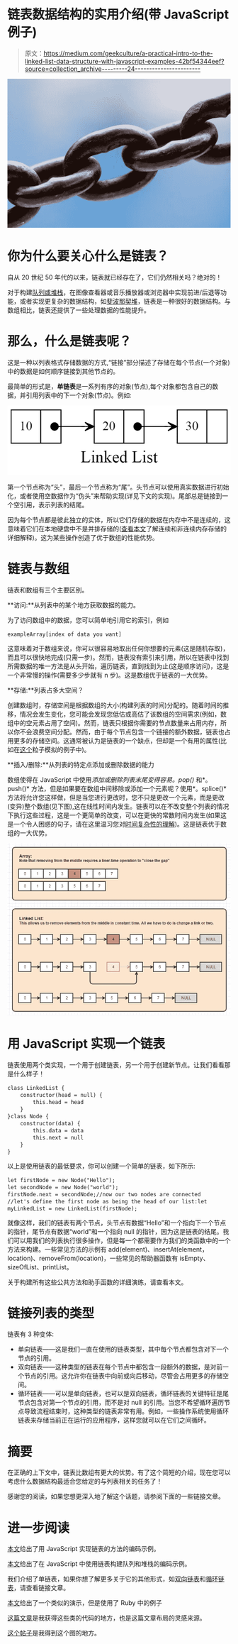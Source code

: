 # 链表数据结构的实用介绍(带 JavaScript 例子)

> 原文：<https://medium.com/geekculture/a-practical-intro-to-the-linked-list-data-structure-with-javascript-examples-42bf54344eef?source=collection_archive---------24----------------------->

![](img/6722a618229872283dd2949304eaf926.png)

# 你为什么要关心什么是链表？

自从 20 世纪 50 年代的以来，链表就已经存在了，它们仍然相关吗？绝对的！

对于构建[队列或堆栈](https://osgoodgunawan.medium.com/stack-and-queue-in-linkedlist-javascript-76ca86dd95fe)，在图像查看器或音乐播放器或浏览器中实现前进/后退等功能，或者实现更复杂的数据结构，如[斐波那契堆](https://en.wikipedia.org/wiki/Fibonacci_heap)，链表是一种很好的数据结构。与数组相比，链表还提供了一些处理数据的性能提升。

# 那么，什么是链表呢？

这是一种以列表格式存储数据的方式,“链接”部分描述了存储在每个节点(一个对象)中的数据是如何顺序链接到其他节点的。

最简单的形式是，**单链表**是一系列有序的对象(节点),每个对象都包含自己的数据，并引用列表中的下一个对象(节点)。例如:

![](img/66272cc9b33764b4bd4f05c5990a3c27.png)

第一个节点称为“头”，最后一个节点称为“尾”。头节点可以使用真实数据进行初始化，或者使用空数据作为“伪头”来帮助实现(详见下文的实现)。尾部总是链接到一个空引用，表示列表的结尾。

因为每个节点都是彼此独立的实体，所以它们存储的数据在内存中不是连续的，这意味着它们在本地硬盘中不是并排存储的([查看本文](https://www.geeksforgeeks.org/difference-between-contiguous-and-noncontiguous-memory-allocation/#:~:text=1.,process%20or%20file%20needing%20it.&text=We%20can%20implement%2Fachieve%20contiguous,partitions%20into%20fixed%20size%20partitions.)了解连续和非连续内存存储的详细解释)。这为某些操作创造了优于数组的性能优势。

# 链表与数组

链表和数组有三个主要区别。

**访问:**从列表中的某个地方获取数据的能力。

为了访问数组中的数据，您可以简单地引用它的索引，例如

```
exampleArray[index of data you want]
```

这意味着对于数组来说，你可以很容易地取出任何你想要的元素(这是随机存取)，而且可以很快地完成(只需一步)。然而，链表没有索引来引用，所以在链表中找到所需数据的唯一方法是从头开始，遍历链表，直到找到为止(这是顺序访问)，这是一个非常慢的操作(需要多少步就有 n 步)。这是数组优于链表的一大优势。

**存储:**列表占多大空间？

创建数组时，存储空间是根据数组的大小(构建列表的时间)分配的。随着时间的推移，情况会发生变化，您可能会发现您低估或高估了该数组的空间需求(例如，数组中的空元素占用了空间)。然而，链表只根据你需要的节点数量来占用内存，所以你不会浪费空间分配。然而，由于每个节点包含一个链接的额外数据，链表也占用更多的存储空间。这通常被认为是链表的一个缺点，但却是一个有用的属性(比如在[这个](https://stackoverflow.com/questions/34382941/linked-lists-example-why-are-they-used)粒子模拟的例子中)。

**插入/删除:**从列表的特定点添加或删除数据的能力

数组使得在 JavaScript 中使用*添加或删除列表末尾变得容易。pop()* 和*。push()* 方法，但是如果要在数组中间移除或添加一个元素呢？使用*。splice()* 方法将允许您这样做，但是当您进行更改时，您不只是更改一个元素，而是更改(变异)整个数组(见下图),这在线性时间内发生。链表可以在不改变整个列表的情况下执行这些过程，这是一个更简单的改变，可以在更快的常数时间内发生(如果这是一个令人困惑的句子，请在这里温习您对[时间复杂性的理解](https://en.wikipedia.org/wiki/Time_complexity))。这是链表优于数组的一大优势。

![](img/d3a10bfe971360c2c66532a56a381aa0.png)

# 用 JavaScript 实现一个链表

链表使用两个类实现，一个用于创建链表，另一个用于创建新节点。让我们看看那是什么样子！

```
class LinkedList {
    constructor(head = null) {
        this.head = head
    }
}class Node {
    constructor(data) {
        this.data = data
        this.next = null                
    }
}
```

以上是使用链表的最低要求，你可以创建一个简单的链表，如下所示:

```
let firstNode = new Node("Hello");
let secondNode = new Node("world");
firstNode.next = secondNode;//now our two nodes are connected
//let's define the first node as being the head of our list:let myLinkedList = new LinkedList(firstNode);
```

就像这样，我们的链表有两个节点，头节点有数据“Hello”和一个指向下一个节点的指针，尾节点有数据“world”和一个指向 null 的指针，因为这是链表的结尾。我们可以用我们的列表执行很多操作，但是每一个都需要作为我们的类函数中的一个方法来构建。一些常见方法的示例有 add(element)、insertAt(element，location)、removeFrom(location)，一些常见的帮助器函数有 isEmpty、sizeOfList、printList。

关于构建所有这些公共方法和助手函数的详细演练，请查看本文。

# 链接列表的类型

链表有 3 种变体:

*   单向链表——这是我们一直在使用的链表类型，其中每个节点都包含对下一个节点的引用。
*   双向链表——这种类型的链表在每个节点中都包含一段额外的数据，是对前一个节点的引用。这允许你在链表中向前或向后移动，尽管会占用更多的存储空间。
*   循环链表——可以是单向链表，也可以是双向链表，循环链表的关键特征是尾节点包含对第一个节点的引用，而不是对 null 的引用。当您不希望循环遍历节点导致流程结束时，这种类型的链表非常有用。例如，一些操作系统使用循环链表来存储当前正在运行的应用程序，这样您就可以在它们之间循环。

# 摘要

在正确的上下文中，链表比数组有更大的优势。有了这个简短的介绍，现在您可以考虑什么数据结构最适合您给定的与列表相关的任务了！

感谢您的阅读，如果您想更深入地了解这个话题，请参阅下面的一些链接文章。

# 进一步阅读

[本文](https://www.geeksforgeeks.org/implementation-linkedlist-javascript/)给出了用 JavaScript 实现链表的方法的编码示例。

[本文](https://osgoodgunawan.medium.com/stack-and-queue-in-linkedlist-javascript-76ca86dd95fe)给出了在 JavaScript 中使用链表构建队列和堆栈的编码示例。

我们介绍了单链表，如果你想了解更多关于它的其他形式，如[双向链表](https://dev.to/miku86/javascript-data-structures-doubly-linked-list-intro-and-setup-275b)和[循环链表](https://learnersbucket.com/tutorials/data-structures/circular-linked-list-implementation-in-javascript/)，请查看链接文章。

[本文](https://www.rubyguides.com/2017/08/ruby-linked-list/)给出了一个类似的演示，但是使用了 Ruby 中的例子

[这篇文章](https://www.freecodecamp.org/news/implementing-a-linked-list-in-javascript/)是我获得这些类的代码的地方，也是这篇文章布局的灵感来源。

[这个帖子](https://stackoverflow.com/questions/34382941/linked-lists-example-why-are-they-used)是我得到这个图的地方。